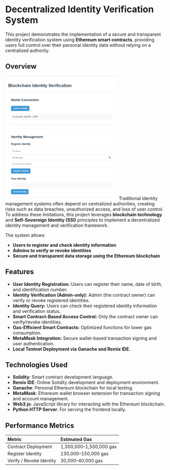 # Decentralized Identity Verification System

This project demonstrates the implementation of a secure and transparent identity verification system using **Ethereum smart contracts**, providing users full control over their personal identity data without relying on a centralized authority.

## Overview

![Decentralized Identity Verification System](screenshots/screenshot1.png)
Traditional identity management systems often depend on centralized authorities, creating risks such as data breaches, unauthorized access, and loss of user control. To address these limitations, this project leverages **blockchain technology** and **Self-Sovereign Identity (SSI)** principles to implement a decentralized identity management and verification framework.

The system allows:
- **Users to register and check identity information**
- **Admins to verify or revoke identities**
- **Secure and transparent data storage using the Ethereum blockchain**

## Features

- **User Identity Registration:** Users can register their name, date of birth, and identification number.
- **Identity Verification (Admin-only):** Admin (the contract owner) can verify or revoke registered identities.
- **Identity Query:** Users can check their registered identity information and verification status.
- **Smart Contract-Based Access Control:** Only the contract owner can verify/revoke identities.
- **Gas-Efficient Smart Contracts:** Optimized functions for lower gas consumption.
- **MetaMask Integration:** Secure wallet-based transaction signing and user authentication.
- **Local Testnet Deployment via Ganache and Remix IDE.**

## Technologies Used

- **Solidity**: Smart contract development language.
- **Remix IDE**: Online Solidity development and deployment environment.
- **Ganache**: Personal Ethereum blockchain for local testing.
- **MetaMask**: Ethereum wallet browser extension for transaction signing and account management.
- **Web3.js**: JavaScript library for interacting with the Ethereum blockchain.
- **Python HTTP Server**: For serving the frontend locally.


## Performance Metrics

| Metric                   | Estimated Gas |
|:-------------------------|:--------------|
| Contract Deployment       | 1,300,000–1,500,000 gas |
| Register Identity         | 130,000–150,000 gas |
| Verify / Revoke Identity  | 30,000–40,000 gas |